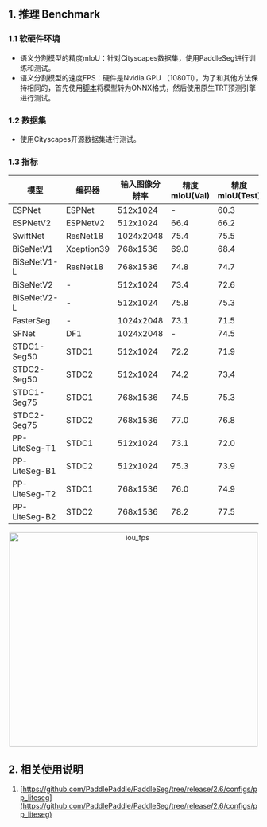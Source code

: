 ## 1. 推理 Benchmark

### 1.1 软硬件环境

* 语义分割模型的精度mIoU：针对Cityscapes数据集，使用PaddleSeg进行训练和测试。
* 语义分割模型的速度FPS：硬件是Nvidia GPU （1080Ti），为了和其他方法保持相同的，首先使用[脚本](https://github.com/PaddlePaddle/PaddleSeg/blob/release/2.6/deploy/python/infer_onnx_trt.py)将模型转为ONNX格式，然后使用原生TRT预测引擎进行测试。


### 1.2 数据集

* 使用Cityscapes开源数据集进行测试。

### 1.3 指标


<div align="center">

|模型|编码器|输入图像分辨率|精度mIoU(Val)|精度mIoU(Test)|速度FPS|
|-|-|-|-|-|-|
ESPNet        | ESPNet      |  512x1024   | -    | 60.3 | 112.9 |
ESPNetV2      | ESPNetV2    |  512x1024   | 66.4 | 66.2 | -     |
SwiftNet      | ResNet18    |  1024x2048  | 75.4 | 75.5 | 39.9  |
BiSeNetV1     | Xception39  |  768x1536   | 69.0 | 68.4 | 105.8 |
BiSeNetV1-L   | ResNet18    |  768x1536   | 74.8 | 74.7 | 65.5  |
BiSeNetV2     | -           |  512x1024   | 73.4 | 72.6 | 156   |
BiSeNetV2-L   | -           |  512x1024   | 75.8 | 75.3 | 47.3  |
FasterSeg     | -           |  1024x2048  | 73.1 | 71.5 | 163.9 |
SFNet         | DF1         |  1024x2048  | -    | 74.5 | 121   |
STDC1-Seg50  | STDC1       |  512x1024   | 72.2 | 71.9 | 250.4 |
STDC2-Seg50  | STDC2       |  512x1024   | 74.2 | 73.4 | 188.6 |
STDC1-Seg75  | STDC1       |  768x1536   | 74.5 | 75.3 | 126.7 |
STDC2-Seg75  | STDC2       |  768x1536   | 77.0 | 76.8 | 97.0 |
PP-LiteSeg-T1 | STDC1      |  512x1024  | 73.1 | 72.0 | 273.6  |
PP-LiteSeg-B1 | STDC2      |  512x1024  | 75.3 | 73.9 | 195.3 |
PP-LiteSeg-T2 | STDC1      |  768x1536  | 76.0 | 74.9 | 143.6 |
PP-LiteSeg-B2 | STDC2      |  768x1536  | 78.2 | 77.5 | 102.6|

</div>

<div align="center">
<img src="https://user-images.githubusercontent.com/52520497/162148733-70be896a-eadb-4790-94e5-f48dad356b2d.png" width = "500" height = "430" alt="iou_fps"  />
</div>


## 2. 相关使用说明
1. [https://github.com/PaddlePaddle/PaddleSeg/tree/release/2.6/configs/pp_liteseg](https://github.com/PaddlePaddle/PaddleSeg/tree/release/2.6/configs/pp_liteseg)
